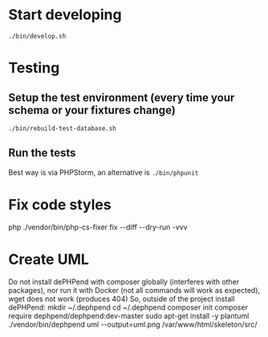 # Start developing
```console
./bin/develop.sh
```

# Testing
## Setup the test environment (every time your schema or your fixtures change)
```
./bin/rebuild-test-database.sh
```

## Run the tests
Best way is via PHPStorm, an alternative is `./bin/phpunit`

# Fix code styles
php ./vendor/bin/php-cs-fixer fix --diff --dry-run -vvv

# Create UML
Do not install dePHPend with composer globally (interferes with other packages), nor run it with
Docker (not all commands will work as expected), wget does not work (produces 404)
So, outside of the project install dePHPend:
mkdir ~/.dephpend
cd  ~/.dephpend
composer init
composer require dephpend/dephpend:dev-master
sudo apt-get install -y plantuml
./vendor/bin/dephpend  uml --output=uml.png /var/www/html/skeleton/src/

